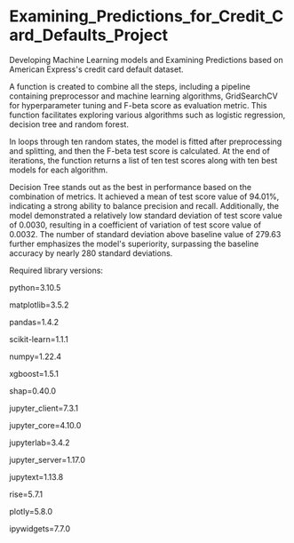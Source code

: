 # Examining_Predictions_for_Credit_Card_Defaults_Project
Developing Machine Learning models and Examining Predictions based on American Express's credit card default dataset.

A function is created to combine all the steps, including a pipeline containing preprocessor and machine learning algorithms, GridSearchCV for hyperparameter tuning and F-beta score as evaluation metric. This function facilitates exploring various algorithms such as logistic regression, decision tree and random forest. 

In loops through ten random states, the model is fitted after preprocessing and splitting, and then the F-beta test score is calculated. At the end of iterations, the function returns a list of ten test scores along with ten best models for each algorithm.

Decision Tree stands out as the best in performance based on the combination of metrics. It achieved a mean of test score value of 94.01%, indicating a strong ability to balance precision and recall. Additionally, the model demonstrated a relatively low standard deviation of test score value of 0.0030, resulting in a coefficient of variation of test score value of 0.0032. The number of standard deviation above baseline value of 279.63 further emphasizes the model's superiority, surpassing the baseline accuracy by nearly 280 standard deviations. 

Required library versions:

python=3.10.5

matplotlib=3.5.2

pandas=1.4.2

scikit-learn=1.1.1

numpy=1.22.4

xgboost=1.5.1

shap=0.40.0

jupyter_client=7.3.1

jupyter_core=4.10.0

jupyterlab=3.4.2

jupyter_server=1.17.0

jupytext=1.13.8

rise=5.7.1

plotly=5.8.0

ipywidgets=7.7.0
